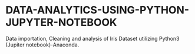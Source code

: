 # DATA-ANALYTICS-USING-PYTHON-JUPYTER-NOTEBOOK
Data importation, Cleaning and analysis of Iris Dataset utilizing Python3 (Jupiter notebook)-Anaconda.

